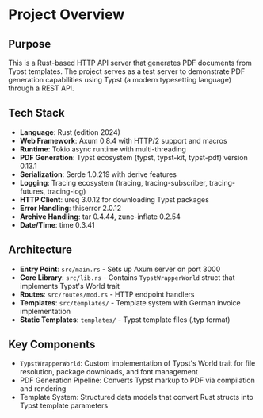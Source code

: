 # Project Overview

## Purpose
This is a Rust-based HTTP API server that generates PDF documents from Typst templates. The project serves as a test server to demonstrate PDF generation capabilities using Typst (a modern typesetting language) through a REST API.

## Tech Stack
- **Language**: Rust (edition 2024)
- **Web Framework**: Axum 0.8.4 with HTTP/2 support and macros
- **Runtime**: Tokio async runtime with multi-threading
- **PDF Generation**: Typst ecosystem (typst, typst-kit, typst-pdf) version 0.13.1
- **Serialization**: Serde 1.0.219 with derive features
- **Logging**: Tracing ecosystem (tracing, tracing-subscriber, tracing-futures, tracing-log)
- **HTTP Client**: ureq 3.0.12 for downloading Typst packages
- **Error Handling**: thiserror 2.0.12
- **Archive Handling**: tar 0.4.44, zune-inflate 0.2.54
- **Date/Time**: time 0.3.41

## Architecture
- **Entry Point**: `src/main.rs` - Sets up Axum server on port 3000
- **Core Library**: `src/lib.rs` - Contains `TypstWrapperWorld` struct that implements Typst's World trait
- **Routes**: `src/routes/mod.rs` - HTTP endpoint handlers
- **Templates**: `src/templates/` - Template system with German invoice implementation
- **Static Templates**: `templates/` - Typst template files (.typ format)

## Key Components
- `TypstWrapperWorld`: Custom implementation of Typst's World trait for file resolution, package downloads, and font management
- PDF Generation Pipeline: Converts Typst markup to PDF via compilation and rendering
- Template System: Structured data models that convert Rust structs into Typst template parameters